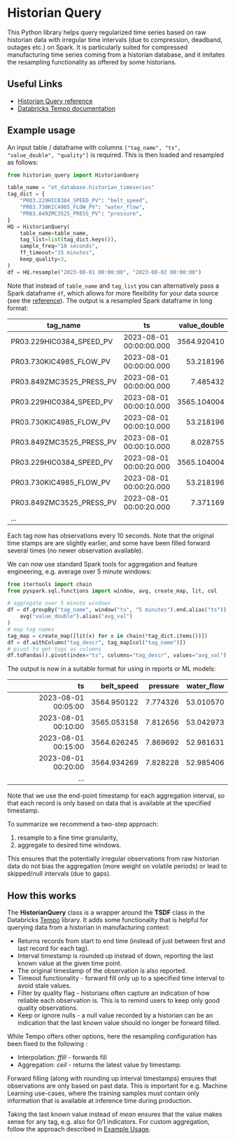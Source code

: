 # Historian Query

This Python library helps query regularized time series based on raw historian data with
irregular time intervals (due to compression, deadband, outages etc.) on Spark. It is particularly
suited for compressed manufacturing time series coming from a historian database, and it imitates the
resampling functionality as offered by some historians.

## Useful Links

- [Historian Query reference](reference.md)
- [Databricks Tempo documentation](https://databrickslabs.github.io/tempo/)

## Example usage

An input table / dataframe with columns `["tag_name", "ts", "value_double", "quality"]` is required.
This is then loaded and resampled as follows:

```python
from historian_query import HistorianQuery

table_name = "ot_database.historian_timeseries"
tag_dict = {
    "PR03.229HIC0384_SPEED_PV": "belt_speed",
    "PR03.730KIC4985_FLOW_PV": "water_flow",
    "PR03.849ZMC3525_PRESS_PV": "pressure",
}
HQ = HistorianQuery(
    table_name=table_name,
    tag_list=list(tag_dict.keys()),
    sample_freq="10 seconds",
    ff_timeout="15 minutes",
    keep_quality=3,
)
df = HQ.resample("2023-08-01 00:00:00", "2023-08-02 00:00:00")
```

Note that instead of `table_name` and `tag_list` you can alternatively pass a Spark dataframe `df`,
which allows for more flexibility for your data source (see the [reference](reference.md)). The
output is a resampled Spark dataframe in long format:

| tag_name                 | ts                      | value_double | quality | orig_ts                 |
|--------------------------|-------------------------|-------------:|--------:|-------------------------|
| PR03.229HIC0384_SPEED_PV | 2023-08-01 00:00:00.000 | 3564.920410  | 3       | 2023-07-31 23:59:53.000 |
| PR03.730KIC4985_FLOW_PV  | 2023-08-01 00:00:00.000 | 53.218196    | 3       | 2023-07-31 23:59:58.000 |
| PR03.849ZMC3525_PRESS_PV | 2023-08-01 00:00:00.000 | 7.485432     | 3       | 2023-07-31 23:59:58.000 |
| PR03.229HIC0384_SPEED_PV | 2023-08-01 00:00:10.000 | 3565.104004  | 3       | 2023-08-01 00:00:03.000 |
| PR03.730KIC4985_FLOW_PV  | 2023-08-01 00:00:10.000 | 53.218196    | 3       | 2023-07-31 23:59:58.000 |
| PR03.849ZMC3525_PRESS_PV | 2023-08-01 00:00:10.000 | 8.028755     | 3       | 2023-08-01 00:00:08.000 |
| PR03.229HIC0384_SPEED_PV | 2023-08-01 00:00:20.000 | 3565.104004  | 3       | 2023-08-01 00:00:03.000 |
| PR03.730KIC4985_FLOW_PV  | 2023-08-01 00:00:20.000 | 53.218196    | 3       | 2023-07-31 23:59:58.000 |
| PR03.849ZMC3525_PRESS_PV | 2023-08-01 00:00:20.000 | 7.371169     | 3       | 2023-08-01 00:00:18.000 |
| ...                      |                         |              |         |                         |

Each tag now has observations every 10 seconds. Note that the original time stamps are are slightly
earlier, and some have been filled forward several times (no newer observation available).

We can now use standard Spark tools for aggregation and feature engineering, e.g. average over 5
minute windows:

```python
from itertools import chain
from pyspark.sql.functions import window, avg, create_map, lit, col

# aggregate over 5 minute windows
df = df.groupBy("tag_name", window("ts", "5 minutes").end.alias("ts")).agg(
    avg("value_double").alias("avg_val")
)
# map tag names
tag_map = create_map([lit(x) for x in chain(*tag_dict.items())])
df = df.withColumn("tag_descr", tag_map[col("tag_name")])
# pivot to get tags as columns
df.toPandas().pivot(index="ts", columns="tag_descr", values="avg_val")
```

The output is now in a suitable format for using in reports or ML models:

|                  ts |  belt_speed | pressure | water_flow |
|--------------------:|------------:|---------:|-----------:|
| 2023-08-01 00:05:00 | 3564.950122 | 7.774326 |  53.010570 |
| 2023-08-01 00:10:00 | 3565.053158 | 7.812656 |  53.042973 |
| 2023-08-01 00:15:00 | 3564.626245 | 7.869692 |  52.981631 |
| 2023-08-01 00:20:00 | 3564.934269 | 7.828228 |  52.985406 |
|...                  |             |          |            |

Note that we use the end-point timestamp for each aggregation interval, so that each record is only
based on data that is available at the specified timestamp.

To summarize we recommend a two-step approach:

1) resample to a fine time granularity,
2) aggregate to desired time windows.

This ensures that the potentially irregular observations from raw historian data do not bias
the aggregation (more weight on volatile periods) or lead to skipped/null intervals (due to gaps).

## How this works

The **HistorianQuery** class is a wrapper around the **TSDF** class in the Databricks
[Tempo](https://databrickslabs.github.io/tempo/user-guide.html) library. It adds some functionality
that is helpful for querying data from a historian in manufacturing context:

- Returns records from start to end time (instead of just between first and last record for each
tag).
- Interval timestamp is rounded up instead of down, reporting the last known value at the given
time point.
- The original timestamp of the observation is also reported.
- Timeout functionality - forward fill only up to a specified time interval to avoid stale values.
- Filter by quality flag - historians often capture an indication of how reliable each observation
is. This is to remind users to keep only good quality observations.
- Keep or ignore nulls - a null value recorded by a historian can be an indication that the last
known value should no longer be forward filled.

While Tempo offers other options, here the resampling configuration has been fixed to the following :

- Interpolation: _ffill_ - forwards fill
- Aggregation: _ceil_ - returns the latest value by timestamp.

Forward filling (along with rounding up interval timestamps) ensures that observations are only
based on past data. This is important for e.g. Machine Learning use-cases, where the training
samples must contain only information that is available at inference time during production.

Taking the last known value instead of _mean_ ensures that the value makes sense for any tag, e.g.
also for 0/1 indicators. For custom aggregation, follow the approach described in
[Example Usage](#example-usage).
